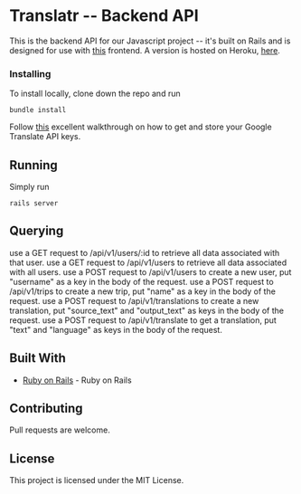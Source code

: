 # Translatr -- Backend API

This is the backend API for our Javascript project -- it's built on Rails and is designed for use with [this](https://github.com/LucySuddenly/translatr-frontend) frontend. A version is hosted on Heroku, [here](https://translatr-backend.herokuapp.com).

### Installing

To install locally, clone down the repo and run

```
bundle install
```

Follow [this](https://dev.to/nodefiend/quick-start-google-translation-api-in-rails-4j81) excellent walkthrough on how to get and store your Google Translate API keys.


## Running

Simply run

```
rails server
```

## Querying

use a GET request to /api/v1/users/:id to retrieve all data associated with that user.
use a GET request to /api/v1/users to retrieve all data associated with all users.
use a POST request to /api/v1/users to create a new user, put "username" as a key in the body of the request.
use a POST request to /api/v1/trips to create a new trip, put "name" as a key in the body of the request.
use a POST request to /api/v1/translations to create a new translation, put "source_text" and "output_text" as keys in the body of the request.
use a POST request to /api/v1/translate to get a translation, put "text" and "language" as keys in the body of the request.

## Built With

* [Ruby on Rails](https://github.com/rails/rails) - Ruby on Rails

## Contributing

Pull requests are welcome.

## License

This project is licensed under the MIT License.



